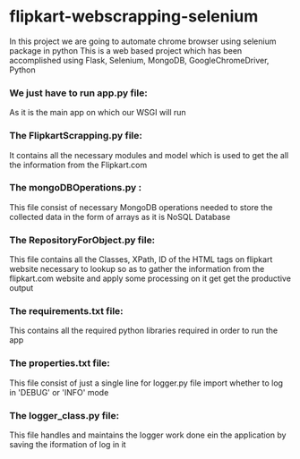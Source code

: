 # flipkart-webscrapping-selenium

In this project we are going to automate chrome browser using selenium package in python
This is a web based project which has been accomplished using Flask, Selenium, MongoDB, GoogleChromeDriver, Python

### We just have to run app.py file:
  As it is the main app on which our WSGI will run

### The FlipkartScrapping.py file:
  It contains all the necessary modules and model which is used to get the all the information from the Flipkart.com
 
### The mongoDBOperations.py :
  This file consist of necessary MongoDB operations needed to store the collected data
  in the form of arrays as it is NoSQL Database

### The RepositoryForObject.py file:
  This file contains all the Classes, XPath, ID of the HTML tags on flipkart website necessary to lookup so as to 
  gather the information from the flipkart.com website and apply some processing on it get get the productive output


### The requirements.txt file:
  This contains all the required python libraries required in order to run the app
 
###  The properties.txt file:
  This file consist of just a single line for logger.py file import
  whether to log in 'DEBUG' or 'INFO' mode
  
###  The logger_class.py file:
  This file handles and maintains the logger work done ein the application by saving the iformation of log in it
